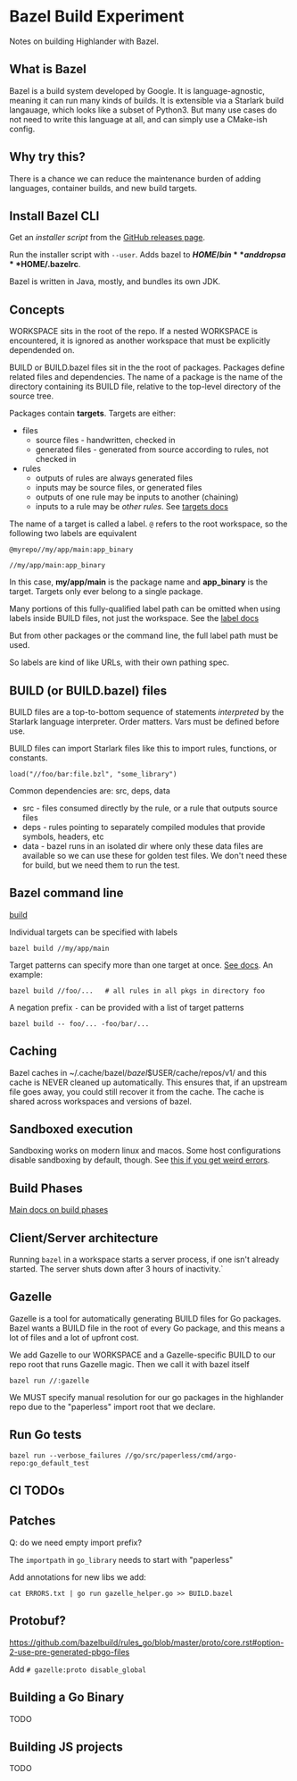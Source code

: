 # Bazel Build Experiment

Notes on building Highlander with Bazel.

## What is Bazel

Bazel is a build system developed by Google. It is language-agnostic, meaning
it can run many kinds of builds. It is extensible via a Starlark build
langauage, which looks like a subset of Python3. But many use cases do not need
to write this language at all, and can simply use a CMake-ish config.

## Why try this?

There is a chance we can reduce the maintenance burden of adding languages,
container builds, and new build targets.

## Install Bazel CLI

Get an _installer script_ from the [GitHub releases page](https://github.com/bazelbuild/bazel/releases).

Run the installer script with `--user`. Adds bazel to **$HOME/bin** and drops a
**$HOME/.bazelrc**.

Bazel is written in Java, mostly, and bundles its own JDK.

## Concepts

WORKSPACE sits in the root of the repo. If a nested WORKSPACE is encountered, it
is ignored as another workspace that must be explicitly dependended on.

BUILD or BUILD.bazel files sit in the the root of packages. Packages define
related files and dependencies. The name of a package is the name of the
directory containing its BUILD file, relative to the top-level directory of the
source tree.

Packages contain **targets**. Targets are either:

* files
  * source files - handwritten, checked in
  * generated files - generated from source according to rules, not checked in
* rules
  * outputs of rules are always generated files
  * inputs may be source files, or generated files
  * outputs of one rule may be inputs to another (chaining)
  * inputs to a rule may be _other rules_. See [targets docs](https://docs.bazel.build/versions/1.1.0/build-ref.html#targets)

The name of a target is called a label. `@` refers to the root workspace, so the
following two labels are equivalent

```
@myrepo//my/app/main:app_binary
```

```
//my/app/main:app_binary
```

In this case, **my/app/main** is the package name and **app_binary** is the target.
Targets only ever belong to a single package.

Many portions of this fully-qualified label path can be omitted when using labels
inside BUILD files, not just the workspace. See the [label docs](https://docs.bazel.build/versions/1.1.0/build-ref.html#labels)

But from other packages or the command line, the full label path must be used.

So labels are kind of like URLs, with their own pathing spec.


## BUILD (or BUILD.bazel) files

BUILD files are a top-to-bottom sequence of statements _interpreted_ by the
Starlark language interpreter. Order matters. Vars must be defined before use.

BUILD files can import Starlark files like this to import rules, functions, or constants.

```
load("//foo/bar:file.bzl", "some_library")
```

Common dependencies are: src, deps, data

* src - files consumed directly by the rule, or a rule that outputs source files
* deps - rules pointing to separately compiled modules that provide symbols,
  headers, etc
* data - bazel runs in an isolated dir where only these data files are available
  so we can use these for golden test files. We don't need these for build, but
  we need them to run the test.

## Bazel command line

[build](https://docs.bazel.build/versions/1.1.0/guide.html#the-build-command)

Individual targets can be specified with labels

```
bazel build //my/app/main
```

Target patterns can specify more than one target at once. [See docs](https://docs.bazel.build/versions/1.1.0/guide.html#target-patterns).
An example:

```
bazel build //foo/...   # all rules in all pkgs in directory foo
```

A negation prefix `-` can be provided with a list of target patterns

```
bazel build -- foo/... -foo/bar/...
```


## Caching

Bazel caches in ~/.cache/bazel/_bazel_$USER/cache/repos/v1/ and this cache is
NEVER cleaned up automatically. This ensures that, if an upstream file goes away,
you could still recover it from the cache. The cache is shared across workspaces
and versions of bazel.


## Sandboxed execution

Sandboxing works on modern linux and macos. Some host configurations disable
sandboxing by default, though. See [this if you get weird errors](https://docs.bazel.build/versions/1.1.0/guide.html#sandboxing).

## Build Phases

[Main docs on build phases](https://docs.bazel.build/versions/1.1.0/guide.html#phases)


## Client/Server architecture

Running `bazel` in a workspace starts a server process, if one isn't already
started. The server shuts down after 3 hours of inactivity.`


## Gazelle

Gazelle is a tool for automatically generating BUILD files for Go packages. Bazel
wants a BUILD file in the root of every Go package, and this means a lot of files
and a lot of upfront cost.

We add Gazelle to our WORKSPACE and a Gazelle-specific BUILD to our repo root
that runs Gazelle magic. Then we call it with bazel itself

```
bazel run //:gazelle

```

We MUST specify manual resolution for our go packages in the highlander repo due
to the "paperless" import root that we declare.

## Run Go tests

```
bazel run --verbose_failures //go/src/paperless/cmd/argo-repo:go_default_test
```

## CI TODOs


## Patches

Q: do we need empty import prefix?

The `importpath` in `go_library` needs to start with "paperless"

Add annotations for new libs we add:

```
cat ERRORS.txt | go run gazelle_helper.go >> BUILD.bazel 
```

## Protobuf?

https://github.com/bazelbuild/rules_go/blob/master/proto/core.rst#option-2-use-pre-generated-pbgo-files

Add `# gazelle:proto disable_global`



## Building a Go Binary

TODO

## Building JS projects

TODO

